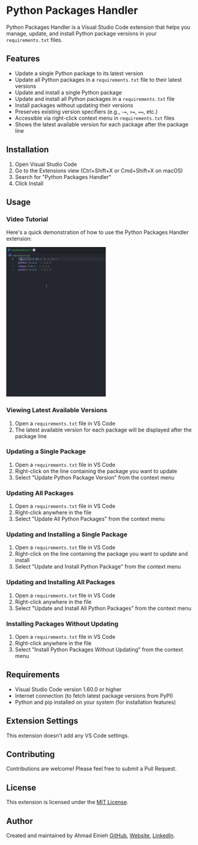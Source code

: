 # Python Packages Handler

Python Packages Handler is a Visual Studio Code extension that helps you manage, update, and install Python package versions in your `requirements.txt` files.

## Features

- Update a single Python package to its latest version
- Update all Python packages in a `requirements.txt` file to their latest versions
- Update and install a single Python package
- Update and install all Python packages in a `requirements.txt` file
- Install packages without updating their versions
- Preserves existing version specifiers (e.g., `~=`, `>=`, `==`, etc.)
- Accessible via right-click context menu in `requirements.txt` files
- Shows the latest available version for each package after the package line

## Installation

1. Open Visual Studio Code
2. Go to the Extensions view (Ctrl+Shift+X or Cmd+Shift+X on macOS)
3. Search for "Python Packages Handler"
4. Click Install

## Usage

### Video Tutorial

Here's a quick demonstration of how to use the Python Packages Handler extension:

![Python Packages Handler Tutorial](./assets/tutorial.gif)

### Viewing Latest Available Versions

1. Open a `requirements.txt` file in VS Code
2. The latest available version for each package will be displayed after the package line

### Updating a Single Package

1. Open a `requirements.txt` file in VS Code
2. Right-click on the line containing the package you want to update
3. Select "Update Python Package Version" from the context menu

### Updating All Packages

1. Open a `requirements.txt` file in VS Code
2. Right-click anywhere in the file
3. Select "Update All Python Packages" from the context menu

### Updating and Installing a Single Package

1. Open a `requirements.txt` file in VS Code
2. Right-click on the line containing the package you want to update and install
3. Select "Update and Install Python Package" from the context menu

### Updating and Installing All Packages

1. Open a `requirements.txt` file in VS Code
2. Right-click anywhere in the file
3. Select "Update and Install All Python Packages" from the context menu

### Installing Packages Without Updating

1. Open a `requirements.txt` file in VS Code
2. Right-click anywhere in the file
3. Select "Install Python Packages Without Updating" from the context menu

## Requirements

- Visual Studio Code version 1.60.0 or higher
- Internet connection (to fetch latest package versions from PyPI)
- Python and pip installed on your system (for installation features)

## Extension Settings

This extension doesn't add any VS Code settings.

## Contributing

Contributions are welcome! Please feel free to submit a Pull Request.

## License

This extension is licensed under the [MIT License](LICENSE.md).

## Author

Created and maintained by Ahmad Einieh [GitHub](https://github.com/ahmad-einieh), [Website](https://ahmadeinieh.online/), [LinkedIn](https://www.linkedin.com/in/ahmad-einieh/).
